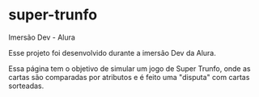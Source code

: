 # super-trunfo
Imersão Dev - Alura

Esse projeto foi desenvolvido durante a imersão Dev da Alura.

Essa página tem o objetivo de simular um jogo de Super Trunfo, onde as cartas são comparadas por atributos e é feito uma "disputa" com cartas sorteadas.
